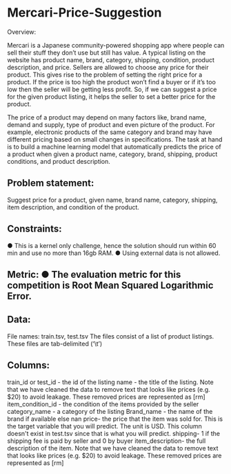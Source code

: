 # Mercari-Price-Suggestion

Overview: 
 
Mercari is a Japanese community-powered shopping app where people can sell their stuff they don’t use but still has value. A typical listing on the website has product name, brand, category, shipping, condition, product description, and price. Sellers are allowed to choose any price for their product. This gives rise to the problem of setting the right price for a product. If the price is too high the product won’t find a buyer or if it’s too low then the seller will be getting less profit. So, if we can suggest a price for the given product listing, it helps the seller to set a better price for the product.  

 
The price of a product may depend on many factors like, brand name, demand and supply, type of product and even picture of the product. For example, electronic products of the same category and brand may have different pricing based on small changes in specifications. The task at hand is to build a machine learning model that automatically predicts the price of a product when given a product name, category, brand, shipping, product conditions, and product description.  
 
## Problem statement: 
Suggest price for a product, given name, brand name, category, shipping, item description, and condition of the product. 

## Constraints: 
● This is a kernel only challenge, hence the solution should run within 60 min and use no more than 16gb RAM. 
● Using external data is not allowed. 

## Metric: ● The evaluation metric for this competition is Root Mean Squared Logarithmic Error. 
 
## Data:
File names: train.tsv, test.tsv The files consist of a list of product listings. These files are tab-delimited (‘\t’) 

## Columns: 
train_id or test_id - the id of the listing 
name - the title of the listing. Note that we have cleaned the data to remove text that looks like prices (e.g. $20) to avoid leakage. These removed prices are represented as [rm] 
item_condition_id - the condition of the items provided by the seller 
category_name - a category of the listing 
Brand_name - the name of the brand if available else nan 
price- the price that the item was sold for. This is the target variable that you will predict. The unit is USD. This column doesn't exist in test.tsv since that is what you will predict. 
shipping- 1 if the shipping fee is paid by seller and 0 by buyer 
item_description- the full description of the item. Note that we have cleaned the data to remove text that looks like prices (e.g. $20) to avoid leakage. These removed prices are represented as [rm] 
 
 
